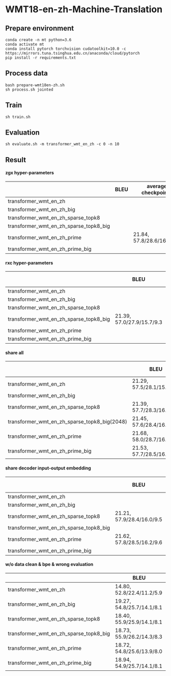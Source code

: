 # WMT18-en-zh-Machine-Translation

## Prepare environment

```
conda create -n mt python=3.6
conda activate mt
conda install pytorch torchvision cudatoolkit=10.0 -c https://mirrors.tuna.tsinghua.edu.cn/anaconda/cloud/pytorch
pip install -r requirements.txt 
```

## Process data

```
bash prepare-wmt18en-zh.sh
sh process.sh jointed
```

## Train

```
sh train.sh
```

## Evaluation

```
sh evaluate.sh -m transformer_wmt_en_zh -c 0 -n 10
```

## Result

#### zgx hyper-parameters

|                       | BLEU | average checkpoints |
| --------------------- | ---- | ---- |
| transformer_wmt_en_zh |  | |
| transformer_wmt_en_zh_big|  | |
| transformer_wmt_en_zh_sparse_topk8|   | |
| transformer_wmt_en_zh_sparse_topk8_big |  |  |
| transformer_wmt_en_zh_prime|  | 21.84, 57.8/28.6/16.2/9.7 |
| transformer_wmt_en_zh_prime_big|  | |

#### rxc hyper-parameters

|                       | BLEU | average checkpoints |
| --------------------- | ---- | ---- |
| transformer_wmt_en_zh |  | |
| transformer_wmt_en_zh_big|  | |
| transformer_wmt_en_zh_sparse_topk8|   | |
| transformer_wmt_en_zh_sparse_topk8_big | 21.39, 57.0/27.9/15.7/9.3  | 21.15, 56.5/27.5/15.5/9.2 |
| transformer_wmt_en_zh_prime|  | |
| transformer_wmt_en_zh_prime_big|  | |

#### share all

|                       | BLEU | average checkpoints |
| --------------------- | ---- | ---- |
| transformer_wmt_en_zh | 21.29, 57.5/28.1/15.9/9.4 | |
| transformer_wmt_en_zh_big|  | |
| transformer_wmt_en_zh_sparse_topk8| 21.39, 57.7/28.3/16.0/9.4  | 21.59, 58.8/29.2/16.6/9.9 |
| transformer_wmt_en_zh_sparse_topk8_big(2048) | 21.45, 57.6/28.4/16.0/9.5 | 22.01, 56.5/27.8/15.8/9.5 |
| transformer_wmt_en_zh_prime| 21.68, 58.0/28.7/16.3/9.7 | 22.07, 58.5/29.2/16.7/10.0 |
| transformer_wmt_en_zh_prime_big| 21.53, 57.7/28.5/16.2/9.6  | 22.01, 56.5/27.8/15.8/9.5 |

#### share decoder input-output embedding

|                       | BLEU | average checkpoints |
| --------------------- | ---- | ---- |
| transformer_wmt_en_zh |  | |
| transformer_wmt_en_zh_big|  | |
| transformer_wmt_en_zh_sparse_topk8| 21.21, 57.9/28.4/16.0/9.5  | 21.42, 58.8/29.1/16.5/9.8 |
| transformer_wmt_en_zh_sparse_topk8_big |  | |
| transformer_wmt_en_zh_prime| 21.62, 57.8/28.5/16.2/9.6 | |
| transformer_wmt_en_zh_prime_big|  | |

#### w/o data clean & bpe & wrong evaluation

|                       | BLEU |
| --------------------- | ---- |
| transformer_wmt_en_zh | 14.80, 52.8/22.4/11.2/5.9 |
| transformer_wmt_en_zh_big| 19.27, 54.8/25.7/14.1/8.1 |
| transformer_wmt_en_zh_sparse_topk8| 18.40, 55.9/25.9/14.1/8.1 |
| transformer_wmt_en_zh_sparse_topk8_big | 18.73, 55.9/26.2/14.3/8.3 |
| transformer_wmt_en_zh_prime| 18.72, 54.8/25.6/13.9/8.0 |
| transformer_wmt_en_zh_prime_big| 18.94, 54.9/25.7/14.1/8.1 |

